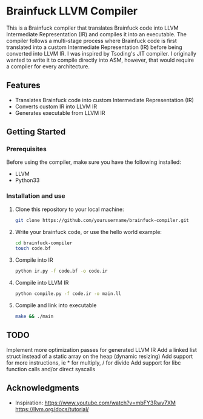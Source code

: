 # Brainfuck LLVM Compiler

This is a Brainfuck compiler that translates Brainfuck code into LLVM Intermediate Representation (IR) and compiles it into an executable. The compiler follows a multi-stage process where Brainfuck code is first translated into a custom Intermediate Representation (IR) before being converted into LLVM IR. I was inspired by Tsoding's JIT compiler. I originally wanted to write it to compile directly into ASM, however, that would require a compiler for every architecture.

## Features

- Translates Brainfuck code into custom Intermediate Representation (IR)
- Converts custom IR into LLVM IR
- Generates executable from LLVM IR

## Getting Started

### Prerequisites

Before using the compiler, make sure you have the following installed:

- LLVM
- Python33

### Installation and use

1. Clone this repository to your local machine:

   ```bash
   git clone https://github.com/yourusername/brainfuck-compiler.git
   ```

2. Write your brainfuck code, or use the hello world example:

   ```bash
   cd brainfuck-compiler
   touch code.bf   
   ```
3. Compile into IR
    ```bash
    python ir.py -f code.bf -o code.ir
    ```
4. Compile into LLVM IR
    ```bash
    python compile.py -f code.ir -o main.ll
    ```
5. Compile and link into executable
    ```bash
    make && ./main
    ```

## TODO
Implement more optimization passes for generated LLVM IR
Add a linked list struct instead of a static array on the heap (dynamic resizing)
Add support for more instructions, ie * for multiply, / for divide
Add support for libc function calls and/or direct syscalls





## Acknowledgments

- Inspiration:
    https://www.youtube.com/watch?v=mbFY3Rwv7XM 
    https://llvm.org/docs/tutorial/


